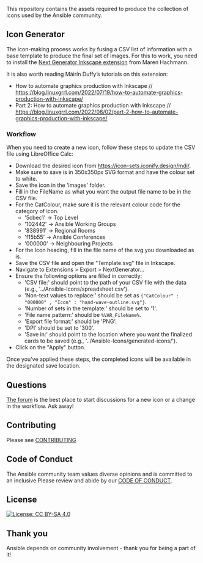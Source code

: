 This repository contains the assets required to produce the collection of icons used by the Ansible community.

## Icon Generator

The icon-making process works by fusing a CSV list of information with a base template to produce the final set of images. For this to work, you need to install the [Next Generator Inkscape extension](https://gitlab.com/Moini/nextgenerator) from Maren Hachmann.

It is also worth reading Máirín Duffy’s tutorials on this extension:
- How to automate graphics production with Inkscape // https://blog.linuxgrrl.com/2022/07/19/how-to-automate-graphics-production-with-inkscape/
- Part 2: How to automate graphics production with Inkscape // https://blog.linuxgrrl.com/2022/08/02/part-2-how-to-automate-graphics-production-with-inkscape/

### Workflow

When you need to create a new icon, follow these steps to update the CSV file using LibreOffice Calc:

- Download the desired icon from https://icon-sets.iconify.design/mdi/. 
- Make sure to save is in 350x350px SVG format and have the colour set to white.
- Save the icon in the 'images' folder. 
- Fill in the FileName as what you want the output file name to be in the CSV file. 
- For the CatColour, make sure it is the relevant colour code for the category of icon. 
  - '5cbec1' -> Top Level
  -	'102442' -> Ansible Working Groups
  -	'838991' -> Regional Rooms
  -	'f15b55' -> Ansible Conferences
  -	'000000' -> Neighbouring Projects
- For the Icon heading, fill in the file name of the svg you downloaded as is.
- Save the CSV file and open the "Template.svg" file in Inkscape.
- Navigate to Extensions > Export > NextGenerator…
- Ensure the following options are filled in correctly:
  - 'CSV file:' should point to the path of your CSV file with the data (e.g., '../Ansible-Icons/spreadsheet.csv').
  - 'Non-text values to replace:' should be set as `{"CatColour" : "000000" , "Icon" : "hand-wave-outline.svg"}`.
  - 'Number of sets in the template:' should be set to '1'.
  - 'File name pattern:' should be `%VAR_FileName%`.
  - 'Export file format:' should be 'PNG'.
  - 'DPI' should be set to '300'.
  - 'Save in:' should point to the location where you want the finalized cards to be saved (e.g., '../Ansible-Icons/generated-icons/').
- Click on the "Apply" button.

Once you've applied these steps, the completed icons will be available in the designated save location.

## Questions

[The forum](https://forum.ansible.com/c/project) is the best place to start discussions for a new icon or a change in the workflow. Ask away!

## Contributing

Please see [CONTRIBUTING](CONTRIBUTING.md)

## Code of Conduct

The Ansible community team values diverse opinions and is committed to an inclusive
Please review and abide by our [CODE OF CONDUCT](CODE_OF_CONDUCT.md).

## License

[![License: CC BY-SA 4.0](https://licensebuttons.net/l/by-sa/4.0/80x15.png)](https://creativecommons.org/licenses/by-sa/4.0/)

## Thank you

Ansible depends on community involvement - thank you for being a part of it!
